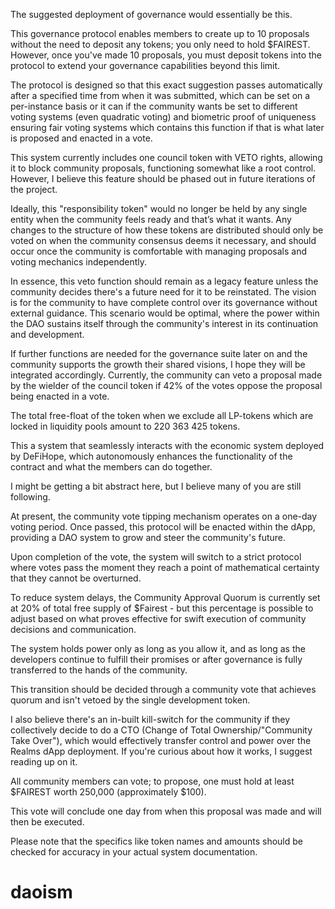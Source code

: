The suggested deployment of governance would essentially be this.

This governance protocol enables members to create up to 10 proposals without the need to deposit any tokens; you only need to hold $FAIREST. However, once you've made 10 proposals, you must deposit tokens into the protocol to extend your governance capabilities beyond this limit.

The protocol is designed so that this exact suggestion passes automatically after a specified time from when it was submitted, which can be set on a per-instance basis or it can if the community wants be set to different voting systems (even quadratic voting) and biometric proof of uniqueness ensuring fair voting systems which contains this function if that is what later is proposed and enacted in a vote.

This system currently includes one council token with VETO rights, allowing it to block community proposals, functioning somewhat like a root control. However, I believe this feature should be phased out in future iterations of the project. 

Ideally, this "responsibility token" would no longer be held by any single entity when the community feels ready and that’s what it wants. Any changes to the structure of how these tokens are distributed should only be voted on when the community consensus deems it necessary, and should occur once the community is comfortable with managing proposals and voting mechanics independently.

In essence, this veto function should remain as a legacy feature unless the community decides there's a future need for it to be reinstated.
The vision is for the community to have complete control over its governance without external guidance. This scenario would be optimal, where the power within the DAO sustains itself through the community's interest in its continuation and development.

If further functions are needed for the governance suite later on and the community supports the growth their shared visions, I hope they will be integrated accordingly.
Currently, the community can veto a proposal made by the wielder of the council token if 42% of the votes oppose the proposal being enacted in a vote.

The total free-float of the token when we exclude all LP-tokens which are locked in liquidity pools amount to 220 363 425 tokens.

This a system that seamlessly interacts with the economic system deployed by DeFiHope, which autonomously enhances the functionality of the contract and what the members can do together.

I might be getting a bit abstract here, but I believe many of you are still following.

At present, the community vote tipping mechanism operates on a one-day voting period. Once passed, this protocol will be enacted within the dApp, providing a DAO system to grow and steer the community's future.

Upon completion of the vote, the system will switch to a strict protocol where votes pass the moment they reach a point of mathematical certainty that they cannot be overturned.

To reduce system delays, the Community Approval Quorum is currently set at 20% of total free supply of $Fairest - but this percentage is possible to adjust based on what proves effective for swift execution of community decisions and communication.

The system holds power only as long as you allow it, and as long as the developers continue to fulfill their promises or after governance is fully transferred to the hands of the community. 

This transition should be decided through a community vote that achieves quorum and isn't vetoed by the single development token.

I also believe there's an in-built kill-switch for the community if they collectively decide to do a CTO (Change of Total Ownership/"Community Take Over"), which would effectively transfer control and power over the Realms dApp deployment. If you're curious about how it works, I suggest reading up on it.

All community members can vote; to propose, one must hold at least $FAIREST worth 250,000 (approximately $100).

This vote will conclude one day from when this proposal was made and will then be executed.

Please note that the specifics like token names and amounts should be checked for accuracy in your actual system documentation.

# daoism

